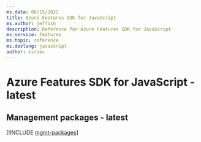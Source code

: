 ```yaml
---
ms.data: 08/15/2022
title: Azure Features SDK for JavaScript
ms.author: jeffish
description: Reference for Azure Features SDK for JavaScript
ms.service: features
ms.topic: reference
ms.devlang: javascript
author: xirzec
---
```

# Azure Features SDK for JavaScript - latest

## Management packages - latest
[!INCLUDE [mgmt-packages](features-mgmt-index.md)]